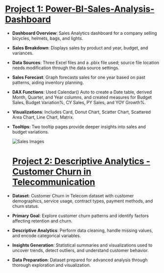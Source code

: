 # [Project 1: Power-BI-Sales-Analysis-Dashboard](https://github.com/BharathRasamadugu/Power-BI-Sales-Analysis-Dashboard)

- **Dashboard Overview**: Sales Analytics dashboard for a company selling bicycles, helmets, bags, and lights.
- **Sales Breakdown**: Displays sales by product and year, budget, and variances.
- **Data Sources**: Three Excel files and a .pbix file used; source file location needs modification through the data source settings.
- **Sales Forecast**: Graph forecasts sales for one year based on past patterns, aiding inventory planning.
- **DAX Functions**: Used Calendar() Auto to create a Date table, derived Month, Quarter, and Year columns, and created measures for Budget Sales, Budget Variation%, CY Sales, PY Sales, and YOY Growth%.
- **Visualizations**: Includes Card, Donut Chart, Scatter Chart, Scattered Area Chart, Line Chart, Matrix.
- **Tooltips**: Two tooltip pages provide deeper insights into sales and budget variations.

  ![Sales Images](https://github.com/user-attachments/assets/2a33f877-afd4-495d-9122-0a3d2f29d45a)


  # [Project 2: Descriptive Analytics - Customer Churn in Telecommunication](https://github.com/BharathRasamadugu/Descriptive-Analytics-Customer-Churn-in-Telecommunication-)

- **Dataset**: Customer Churn in Telecom dataset with customer demographics, service usage, contract types, payment methods, and churn status.
- **Primary Goal**: Explore customer churn patterns and identify factors affecting retention and churn.
- **Descriptive Analytics**: Perform data cleaning, handle missing values, and encode categorical variables.
- **Insights Generation**: Statistical summaries and visualizations used to uncover trends, detect outliers, and understand customer behavior.
- **Data Preparation**: Dataset prepared for advanced analysis through thorough exploration and visualization.
